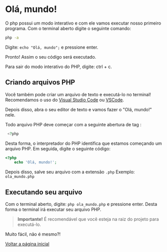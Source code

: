 # Olá, mundo!

O php possui um modo interativo e com ele vamos executar nosso primeiro programa. Com o terminal aberto digite o seguinte comando:

```bash
php -a
```
Digite: `echo "Olá, mundo";` e pressione enter.

Pronto! Assim o seu código será executado.

Para sair do modo interativo do PHP, digite: ctrl + c.

## Criando arquivos PHP

Você também pode criar um arquivo de texto e executá-lo no terminal! Recomendamos o uso do [Visual Studio Code](https://code.visualstudio.com/download)  ou [VSCode](https://vscodium.com/).

Depois disso, abra o seu editor de texto e vamos fazer o "Olá, mundo!" nele.

Todo arquivo PHP deve começar com a seguinte abertura de tag :

```php
 <?php
```
Desta forma, o interpretador do PHP identifica que estamos começando um arquivo PHP.
Em seguida, digite o seguinte código:

```php    
<?php
    echo 'Olá, mundo!';
```

Depois disso, salve seu arquivo com a extensão `.php`
Exemplo: `ola_mundo.php`

## Executando seu arquivo 
Com o terminal aberto, digite: `php ola_mundo.php` e pressione enter.
Desta forma o terminal irá executar seu arquivo PHP.

> **Importante!** É recomendável que você esteja na raiz do projeto para executá-lo.

Muito fácil, não é mesmo?!

[Voltar a página inicial](../README.md)